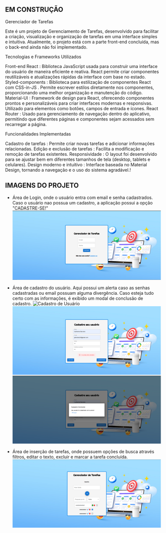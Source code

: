 ## EM CONSTRUÇÃO ##

Gerenciador de Tarefas

Este é um projeto de Gerenciamento de Tarefas, desenvolvido para facilitar a criação, visualização e organização de tarefas em uma interface simples e intuitiva. Atualmente, o projeto está com a parte front-end concluída, mas o back-end ainda não foi implementado.

Tecnologias e Frameworks Utilizados

Front-end
React : Biblioteca JavaScript usada para construir uma interface do usuário de maneira eficiente e reativa. React permite criar componentes reutilizáveis ​​e atualizações rápidas da interface com base no estado.
Styled-components : Biblioteca para estilização de componentes React com CSS-in-JS . Permite escrever estilos diretamente nos componentes, proporcionando uma melhor organização e manutenção do código.
Material-UI : Framework de design para React, oferecendo componentes prontos e personalizáveis ​​para criar interfaces modernas e responsivas. Utilizado para elementos como botões, campos de entrada e ícones.
React Router : Usado para gerenciamento de navegação dentro do aplicativo, permitindo que diferentes páginas e componentes sejam acessados ​​sem recarregar a página.

Funcionalidades Implementadas

Cadastro de tarefas : Permite criar novas tarefas e adicionar informações relacionadas.
Edição e exclusão de tarefas : Facilita a modificação e remoção de tarefas existentes.
Responsividade : O layout foi desenvolvido para se ajustar bem em diferentes tamanhos de tela (desktop, tablets e celulares).
Design moderno e intuitivo : Interface baseada no Material Design, tornando a navegação e o uso do sistema agradável.!

## IMAGENS DO PROJETO ##

- Área de Login, onde o usuário entra com email e senha cadastrados. Caso o usuário nao possua um cadastro, a aplicação possui a opção "CADASTRE-SE!"
![Área de Login](<src/assets/Área de Login.png>)

- Área de cadastro do usuário. Aqui possui um alerta caso as senhas cadastradas ou email possuam alguma divergência. Caso esteja tudo certo com as informações, é exibido um modal de conclusão de cadastro.
![Cadastro de Usuário](<src/assets/Cadastro de usuário.png>)
![Mensagem de Alerta](src/assets/mensagem%20de%20alerta.png)
![Modal de Conclusão de cadastro](<src/assets/Modal.png>)

- Área de inserção de tarefas, onde possuem opções de busca através filtros, editar o texto, excluir e marcar a tarefa concluída. 
![Área de inserção de tarefas](<src/assets/inserindo tarefas.png>)